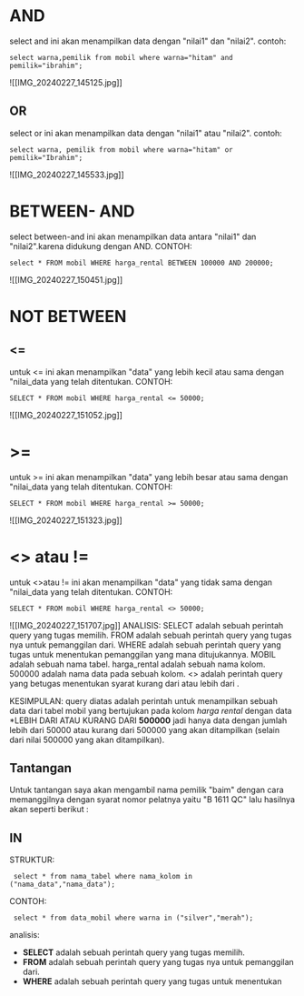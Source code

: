 # AND
 select and ini akan menampilkan data dengan "nilai1" dan "nilai2".
 contoh:
 
 ```mysql
 select warna,pemilik from mobil where warna="hitam" and pemilik="ibrahim";
```

![[IMG_20240227_145125.jpg]]
## OR
select or ini akan menampilkan data dengan "nilai1" atau "nilai2".
contoh:

```mysql
select warna, pemilik from mobil where warna="hitam" or pemilik="Ibrahim";
```

![[IMG_20240227_145533.jpg]]

# BETWEEN- AND
select between-and ini akan menampilkan data antara "nilai1" dan "nilai2".karena didukung dengan AND.
CONTOH:

```mysql
select * FROM mobil WHERE harga_rental BETWEEN 100000 AND 200000;
```

![[IMG_20240227_150451.jpg]]
# NOT BETWEEN
## <=
untuk <= ini akan menampilkan "data" yang lebih kecil atau sama dengan "nilai_data yang telah ditentukan.
CONTOH:

```mysql
SELECT * FROM mobil WHERE harga_rental <= 50000;
```

![[IMG_20240227_151052.jpg]]
# >=
untuk >= ini akan menampilkan "data" yang lebih besar atau sama dengan "nilai_data yang telah ditentukan.
CONTOH:

```mysql
SELECT * FROM mobil WHERE harga_rental >= 50000;
```

![[IMG_20240227_151323.jpg]]
# <> atau !=
untuk <>atau != ini akan menampilkan "data" yang tidak sama dengan "nilai_data yang telah ditentukan.
CONTOH:

```mysql
SELECT * FROM mobil WHERE harga_rental <> 50000;
```

![[IMG_20240227_151707.jpg]]
ANALISIS:
SELECT adalah sebuah perintah query yang tugas memilih.
FROM adalah sebuah perintah query yang tugas nya untuk pemanggilan dari.
WHERE adalah sebuah perintah query yang tugas untuk menentukan pemanggilan yang mana ditujukannya.
MOBIL adalah sebuah nama tabel.
harga_rental adalah sebuah nama kolom.
500000 adalah nama data pada sebuah kolom.
<> adalah perintah query yang betugas menentukan syarat kurang dari atau lebih dari .

KESIMPULAN: query diatas adalah perintah untuk menampilkan sebuah data dari tabel mobil yang bertujukan pada kolom *harga rental* dengan data *LEBIH DARI ATAU  KURANG DARI  **500000**  jadi hanya data  dengan jumlah lebih dari 50000 atau kurang dari  500000 yang akan ditampilkan (selain dari nilai 500000 yang akan ditampilkan).

## Tantangan
Untuk tantangan saya akan mengambil nama pemilik "baim" dengan cara memanggilnya dengan syarat nomor pelatnya yaitu "B 1611 QC" lalu hasilnya akan seperti berikut :

## IN 

STRUKTUR:
```MYSQL 
 select * from nama_tabel where nama_kolom in ("nama_data","nama_data");
```

CONTOH:
```MYSQL 
 select * from data_mobil where warna in ("silver","merah");
```

analisis:
- **SELECT** adalah sebuah perintah query yang tugas memilih.
- **FROM** adalah sebuah perintah query yang tugas nya untuk pemanggilan dari.
- **WHERE** adalah sebuah perintah query yang tugas untuk menentukan 